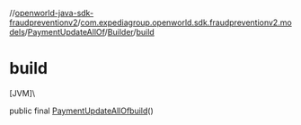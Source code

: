 //[openworld-java-sdk-fraudpreventionv2](../../../../index.md)/[com.expediagroup.openworld.sdk.fraudpreventionv2.models](../../index.md)/[PaymentUpdateAllOf](../index.md)/[Builder](index.md)/[build](build.md)

# build

[JVM]\

public final [PaymentUpdateAllOf](../index.md)[build](build.md)()
